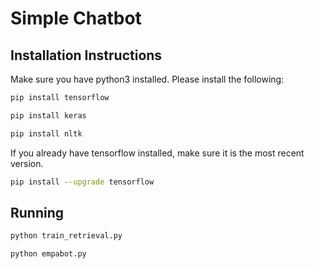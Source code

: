 # Simple Chatbot

## Installation Instructions

Make sure you have python3 installed. Please install the following:

```bash
pip install tensorflow
```

```bash
pip install keras
```

```bash
pip install nltk
```

If you already have tensorflow installed, make sure it is the most recent version.

```bash
pip install --upgrade tensorflow
```

## Running

```bash
python train_retrieval.py
```

```bash
python empabot.py
```
